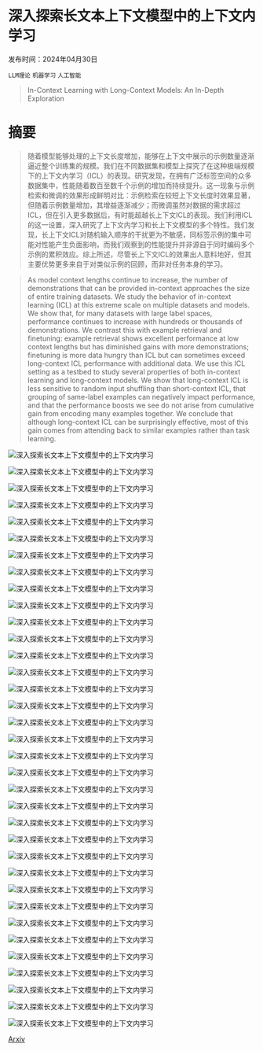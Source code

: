 # 深入探索长文本上下文模型中的上下文内学习

发布时间：2024年04月30日

`LLM理论` `机器学习` `人工智能`

> In-Context Learning with Long-Context Models: An In-Depth Exploration

# 摘要

> 随着模型能够处理的上下文长度增加，能够在上下文中展示的示例数量逐渐逼近整个训练集的规模。我们在不同数据集和模型上探究了在这种极端规模下的上下文内学习（ICL）的表现。研究发现，在拥有广泛标签空间的众多数据集中，性能随着数百至数千个示例的增加而持续提升。这一现象与示例检索和微调的效果形成鲜明对比：示例检索在较短上下文长度时效果显著，但随着示例数量增加，其增益逐渐减少；而微调虽然对数据的需求超过ICL，但在引入更多数据后，有时能超越长上下文ICL的表现。我们利用ICL的这一设置，深入研究了上下文内学习和长上下文模型的多个特性。我们发现，长上下文ICL对随机输入顺序的干扰更为不敏感，同标签示例的集中可能对性能产生负面影响，而我们观察到的性能提升并非源自于同时编码多个示例的累积效应。综上所述，尽管长上下文ICL的效果出人意料地好，但其主要优势更多来自于对类似示例的回顾，而非对任务本身的学习。

> As model context lengths continue to increase, the number of demonstrations that can be provided in-context approaches the size of entire training datasets. We study the behavior of in-context learning (ICL) at this extreme scale on multiple datasets and models. We show that, for many datasets with large label spaces, performance continues to increase with hundreds or thousands of demonstrations. We contrast this with example retrieval and finetuning: example retrieval shows excellent performance at low context lengths but has diminished gains with more demonstrations; finetuning is more data hungry than ICL but can sometimes exceed long-context ICL performance with additional data. We use this ICL setting as a testbed to study several properties of both in-context learning and long-context models. We show that long-context ICL is less sensitive to random input shuffling than short-context ICL, that grouping of same-label examples can negatively impact performance, and that the performance boosts we see do not arise from cumulative gain from encoding many examples together. We conclude that although long-context ICL can be surprisingly effective, most of this gain comes from attending back to similar examples rather than task learning.

![深入探索长文本上下文模型中的上下文内学习](../../..//opt/data/Projects/HuggingArxiv/paper_images/2405.00200/x1.png)

![深入探索长文本上下文模型中的上下文内学习](../../..//opt/data/Projects/HuggingArxiv/paper_images/2405.00200/x2.png)

![深入探索长文本上下文模型中的上下文内学习](../../..//opt/data/Projects/HuggingArxiv/paper_images/2405.00200/x3.png)

![深入探索长文本上下文模型中的上下文内学习](../../..//opt/data/Projects/HuggingArxiv/paper_images/2405.00200/x4.png)

![深入探索长文本上下文模型中的上下文内学习](../../..//opt/data/Projects/HuggingArxiv/paper_images/2405.00200/x5.png)

![深入探索长文本上下文模型中的上下文内学习](../../..//opt/data/Projects/HuggingArxiv/paper_images/2405.00200/x6.png)

![深入探索长文本上下文模型中的上下文内学习](../../..//opt/data/Projects/HuggingArxiv/paper_images/2405.00200/x7.png)

![深入探索长文本上下文模型中的上下文内学习](../../..//opt/data/Projects/HuggingArxiv/paper_images/2405.00200/x8.png)

![深入探索长文本上下文模型中的上下文内学习](../../..//opt/data/Projects/HuggingArxiv/paper_images/2405.00200/x9.png)

![深入探索长文本上下文模型中的上下文内学习](../../..//opt/data/Projects/HuggingArxiv/paper_images/2405.00200/x10.png)

![深入探索长文本上下文模型中的上下文内学习](../../..//opt/data/Projects/HuggingArxiv/paper_images/2405.00200/x11.png)

![深入探索长文本上下文模型中的上下文内学习](../../..//opt/data/Projects/HuggingArxiv/paper_images/2405.00200/x12.png)

![深入探索长文本上下文模型中的上下文内学习](../../..//opt/data/Projects/HuggingArxiv/paper_images/2405.00200/x13.png)

![深入探索长文本上下文模型中的上下文内学习](../../..//opt/data/Projects/HuggingArxiv/paper_images/2405.00200/x14.png)

![深入探索长文本上下文模型中的上下文内学习](../../..//opt/data/Projects/HuggingArxiv/paper_images/2405.00200/x15.png)

![深入探索长文本上下文模型中的上下文内学习](../../..//opt/data/Projects/HuggingArxiv/paper_images/2405.00200/x16.png)

![深入探索长文本上下文模型中的上下文内学习](../../..//opt/data/Projects/HuggingArxiv/paper_images/2405.00200/x17.png)

![深入探索长文本上下文模型中的上下文内学习](../../..//opt/data/Projects/HuggingArxiv/paper_images/2405.00200/x18.png)

![深入探索长文本上下文模型中的上下文内学习](../../..//opt/data/Projects/HuggingArxiv/paper_images/2405.00200/x19.png)

![深入探索长文本上下文模型中的上下文内学习](../../..//opt/data/Projects/HuggingArxiv/paper_images/2405.00200/x20.png)

![深入探索长文本上下文模型中的上下文内学习](../../..//opt/data/Projects/HuggingArxiv/paper_images/2405.00200/x21.png)

![深入探索长文本上下文模型中的上下文内学习](../../..//opt/data/Projects/HuggingArxiv/paper_images/2405.00200/x22.png)

![深入探索长文本上下文模型中的上下文内学习](../../..//opt/data/Projects/HuggingArxiv/paper_images/2405.00200/x23.png)

![深入探索长文本上下文模型中的上下文内学习](../../..//opt/data/Projects/HuggingArxiv/paper_images/2405.00200/x24.png)

![深入探索长文本上下文模型中的上下文内学习](../../..//opt/data/Projects/HuggingArxiv/paper_images/2405.00200/x25.png)

![深入探索长文本上下文模型中的上下文内学习](../../..//opt/data/Projects/HuggingArxiv/paper_images/2405.00200/x26.png)

![深入探索长文本上下文模型中的上下文内学习](../../..//opt/data/Projects/HuggingArxiv/paper_images/2405.00200/x27.png)

![深入探索长文本上下文模型中的上下文内学习](../../..//opt/data/Projects/HuggingArxiv/paper_images/2405.00200/x28.png)

![深入探索长文本上下文模型中的上下文内学习](../../..//opt/data/Projects/HuggingArxiv/paper_images/2405.00200/x29.png)

![深入探索长文本上下文模型中的上下文内学习](../../..//opt/data/Projects/HuggingArxiv/paper_images/2405.00200/x30.png)

![深入探索长文本上下文模型中的上下文内学习](../../..//opt/data/Projects/HuggingArxiv/paper_images/2405.00200/x31.png)

![深入探索长文本上下文模型中的上下文内学习](../../..//opt/data/Projects/HuggingArxiv/paper_images/2405.00200/x32.png)

![深入探索长文本上下文模型中的上下文内学习](../../..//opt/data/Projects/HuggingArxiv/paper_images/2405.00200/x33.png)

![深入探索长文本上下文模型中的上下文内学习](../../..//opt/data/Projects/HuggingArxiv/paper_images/2405.00200/x34.png)

![深入探索长文本上下文模型中的上下文内学习](../../..//opt/data/Projects/HuggingArxiv/paper_images/2405.00200/x35.png)

[Arxiv](https://arxiv.org/abs/2405.00200)